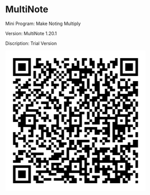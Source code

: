 # MultiNote
Mini Program: Make Noting Multiply

Version: MultiNote 1.20.1

Discription: Trial Version

![](https://github.com/iClassic-Live/MultiNote/blob/master/images/MultiNote%20Trail%20Version.jpg?raw=true)